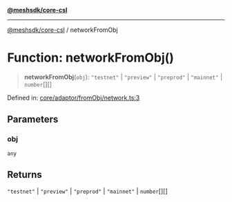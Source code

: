 [**@meshsdk/core-csl**](../README.md)

***

[@meshsdk/core-csl](../globals.md) / networkFromObj

# Function: networkFromObj()

> **networkFromObj**(`obj`): `"testnet"` \| `"preview"` \| `"preprod"` \| `"mainnet"` \| `number`[][]

Defined in: [core/adaptor/fromObj/network.ts:3](https://github.com/MeshJS/mesh/blob/1abde1553cbd7cf2cf4e40197fc0de9e4a7d0f49/packages/mesh-core-csl/src/core/adaptor/fromObj/network.ts#L3)

## Parameters

### obj

`any`

## Returns

`"testnet"` \| `"preview"` \| `"preprod"` \| `"mainnet"` \| `number`[][]

